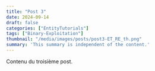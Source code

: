 ```yaml
---
title: "Post 3"
date: 2024-09-14
draft: false
categories: ["EntityTutorials"]
tags: ["Binary-Exploitation"]
thumbnail: "/media/images/posts/post3-ET_RE_th.png"
summary: 'This summary is independent of the content.'
---
```

Contenu du troisième post.

